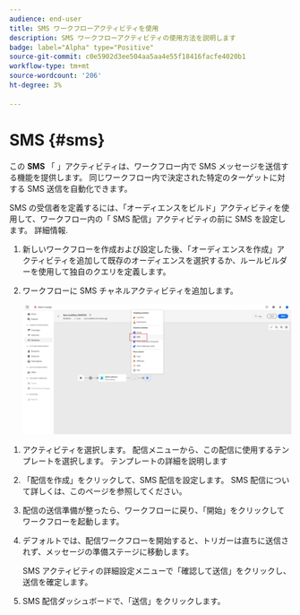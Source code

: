 ```yaml
---
audience: end-user
title: SMS ワークフローアクティビティを使用
description: SMS ワークフローアクティビティの使用方法を説明します
badge: label="Alpha" type="Positive"
source-git-commit: c0e5902d3ee504aa5aa4e55f18416facfe4020b1
workflow-type: tm+mt
source-wordcount: '206'
ht-degree: 3%

---
```



# SMS {#sms}

この **SMS** 「 」アクティビティは、ワークフロー内で SMS メッセージを送信する機能を提供します。 同じワークフロー内で決定された特定のターゲットに対する SMS 送信を自動化できます。

SMS の受信者を定義するには、「オーディエンスをビルド」アクティビティを使用して、ワークフロー内の「 SMS 配信」アクティビティの前に SMS を設定します。 詳細情報.

1. 新しいワークフローを作成および設定した後、「オーディエンスを作成」アクティビティを追加して既存のオーディエンスを選択するか、ルールビルダーを使用して独自のクエリを定義します。

1. ワークフローに SMS チャネルアクティビティを追加します。

   ![](../assets/activity-sms-1.png)
<!--
1. Select the Type of delivery:

    * Single delivery: Choose this option if you want the SMS to be sent only once. You have the flexibility to choose whether or not to include an outbound transition from this activity.

    * Recurring delivery: Choose this option if you want the SMS to be sent multiple times based on a defined frequency. The frequency can be configured using a Scheduler activity, allowing you to schedule the SMS to be sent at regular intervals.
-->

1. アクティビティを選択します。 配信メニューから、この配信に使用するテンプレートを選択します。 テンプレートの詳細を説明します

1. 「配信を作成」をクリックして、SMS 配信を設定します。 SMS 配信について詳しくは、このページを参照してください。

1. 配信の送信準備が整ったら、ワークフローに戻り、「開始」をクリックしてワークフローを起動します。

1. デフォルトでは、配信ワークフローを開始すると、トリガーは直ちに送信されず、メッセージの準備ステージに移動します。

   SMS アクティビティの詳細設定メニューで「確認して送信」をクリックし、送信を確定します。

1. SMS 配信ダッシュボードで、「送信」をクリックします。
